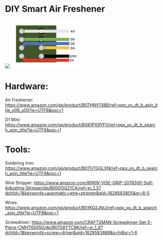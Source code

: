 # DIY Smart Air Freshener

<img src="https://user-images.githubusercontent.com/18690454/130336075-5e53cb4b-8fd5-428c-bbb0-1d3751aa48da.jpg" width="15%"></img> <img src="https://github.com/smarthousetips/air_freshener/blob/main/Air%20Freshener%20Schematic.png?raw=true" width="45%"></img> 

# Hardware:
Air Freshener: https://www.amazon.com/gp/product/B07HNV138B/ref=ppx_yo_dt_b_asin_title_o06_s00?ie=UTF8&psc=1

D1 Mini: https://www.amazon.com/gp/product/B081PX9YFV/ref=ppx_yo_dt_b_search_asin_title?ie=UTF8&psc=1

# Tools: 
Soldering Iron: https://www.amazon.com/gp/product/B07GTGGLXN/ref=ppx_yo_dt_b_search_asin_title?ie=UTF8&psc=1

Wire Stripper: https://www.amazon.com/IRWIN-VISE-GRIP-2078300-Self-Adjusting-Stripper/dp/B000OQ21CA/ref=sr_1_5?dchild=1&keywords=automatic+wire+stripper&qid=1629583805&sr=8-5

Wires: https://www.amazon.com/gp/product/B01KQ2JNLI/ref=ppx_yo_dt_b_search_asin_title?ie=UTF8&psc=1

Screwdriver: https://www.amazon.com/CRAFTSMAN-Screwdriver-Set-5-Piece-CMHT65050/dp/B07S8YTC8K/ref=sr_1_6?dchild=1&keywords=screw+driver&qid=1629583888&s=hi&sr=1-6

